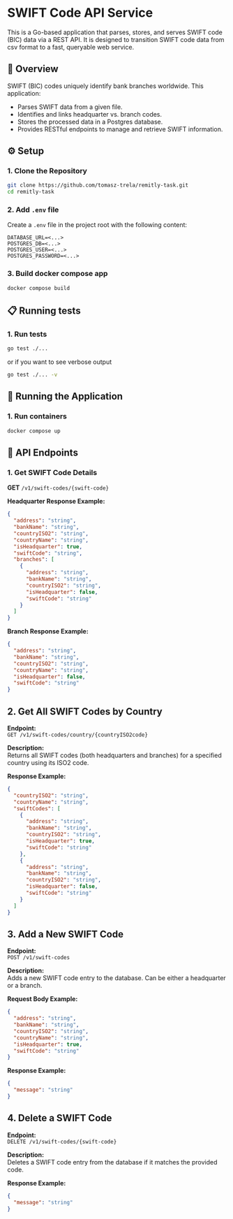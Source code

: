 # SWIFT Code API Service

This is a Go-based application that parses, stores, and serves SWIFT code (BIC) data via a REST API. It is designed to transition SWIFT code data from csv format to a fast, queryable web service.

## 📘 Overview

SWIFT (BIC) codes uniquely identify bank branches worldwide. This application:

- Parses SWIFT data from a given file.
- Identifies and links headquarter vs. branch codes.
- Stores the processed data in a Postgres database.
- Provides RESTful endpoints to manage and retrieve SWIFT information.

## ⚙️ Setup

### 1. Clone the Repository
```bash
git clone https://github.com/tomasz-trela/remitly-task.git
cd remitly-task
```

### 2. Add `.env` file

Create a `.env` file in the project root with the following content:

```env
DATABASE_URL=<...>
POSTGRES_DB=<...>
POSTGRES_USER=<...>
POSTGRES_PASSWORD=<...>
```

### 3. Build docker compose app
```bash
docker compose build
```

## 📋 Running tests

### 1. Run tests
```bash
go test ./...
```
or if you want to see verbose output
```bash
go test ./... -v 
```

## 🚀 Running the Application

### 1. Run containers
```bash
docker compose up
```

## 🔗 API Endpoints

### 1. Get SWIFT Code Details

**GET** `/v1/swift-codes/{swift-code}`

**Headquarter Response Example:**

```json
{
  "address": "string",
  "bankName": "string",
  "countryISO2": "string",
  "countryName": "string",
  "isHeadquarter": true,
  "swiftCode": "string",
  "branches": [
    {
      "address": "string",
      "bankName": "string",
      "countryISO2": "string",
      "isHeadquarter": false,
      "swiftCode": "string"
    }
  ]
}
```

**Branch Response Example:**
```json
{
  "address": "string",
  "bankName": "string",
  "countryISO2": "string",
  "countryName": "string",
  "isHeadquarter": false,
  "swiftCode": "string"
}
```

## 2. Get All SWIFT Codes by Country

**Endpoint:**  
`GET /v1/swift-codes/country/{countryISO2code}`

**Description:**  
Returns all SWIFT codes (both headquarters and branches) for a specified country using its ISO2 code.

**Response Example:**
```json
{
  "countryISO2": "string",
  "countryName": "string",
  "swiftCodes": [
    {
      "address": "string",
      "bankName": "string",
      "countryISO2": "string",
      "isHeadquarter": true,
      "swiftCode": "string"
    },
    {
      "address": "string",
      "bankName": "string",
      "countryISO2": "string",
      "isHeadquarter": false,
      "swiftCode": "string"
    }
  ]
}
```

## 3. Add a New SWIFT Code

**Endpoint:**  
`POST /v1/swift-codes`

**Description:**  
Adds a new SWIFT code entry to the database. Can be either a headquarter or a branch.

**Request Body Example:**
```json
{
  "address": "string",
  "bankName": "string",
  "countryISO2": "string",
  "countryName": "string",
  "isHeadquarter": true,
  "swiftCode": "string"
}
```

**Response Example:**
```json
{
  "message": "string"
}
```

## 4. Delete a SWIFT Code

**Endpoint:**  
`DELETE /v1/swift-codes/{swift-code}`

**Description:**  
Deletes a SWIFT code entry from the database if it matches the provided code.

**Response Example:**
```json
{
  "message": "string"
}
```